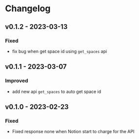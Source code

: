 # Changelog

## v0.1.2 - 2023-03-13

### Fixed
- fix bug when get space id using `get_spaces` api

## v0.1.1 - 2023-03-07

### Improved
- add new api `get_spaces` to auto get space id

## v0.1.0 - 2023-02-23

### Fixed
- Fixed response none when Notion start to charge for the API
